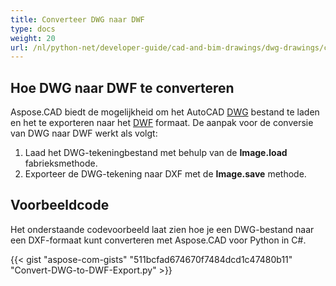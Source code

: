 ```yaml
---
title: Converteer DWG naar DWF
type: docs
weight: 20
url: /nl/python-net/developer-guide/cad-and-bim-drawings/dwg-drawings/convert-dwg-to-dwf/
---
```


## **Hoe DWG naar DWF te converteren**

Aspose.CAD biedt de mogelijkheid om het AutoCAD [DWG](https://docs.fileformat.com/cad/dwg/) bestand te laden en het te exporteren naar het [DWF](https://docs.fileformat.com/cad/dwf/) formaat. De aanpak voor de conversie van DWG naar DWF werkt als volgt:

1. Laad het DWG-tekeningbestand met behulp van de **Image.load** fabrieksmethode.
1. Exporteer de DWG-tekening naar DXF met de **Image.save** methode.

## Voorbeeldcode

Het onderstaande codevoorbeeld laat zien hoe je een DWG-bestand naar een DXF-formaat kunt converteren met Aspose.CAD voor Python in C#.

{{< gist "aspose-com-gists" "511bcfad674670f7484dcd1c47480b11" "Convert-DWG-to-DWF-Export.py" >}}

